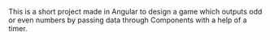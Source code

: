 This is a short project made in Angular to design a game which outputs odd or even numbers by passing data through Components with a help of a timer.
